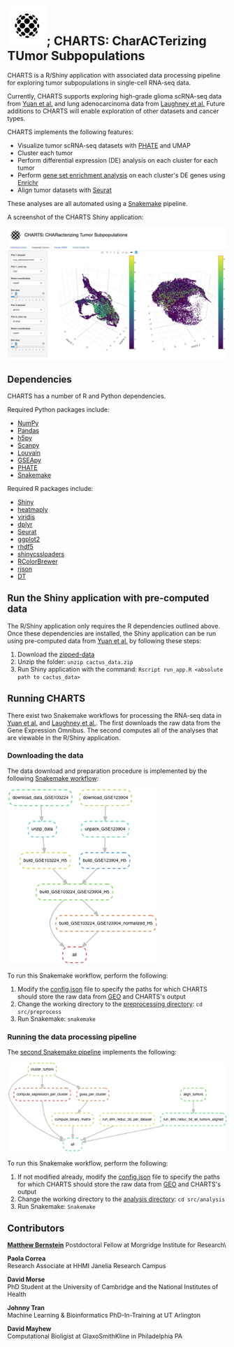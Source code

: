 # <img src="https://github.com/mbernste/cancer-single-cell-biomarker/blob/master/img/charts_logo.png" alt="alt text" width="90px" height="90px">; CHARTS: CharACTerizing TUmor Subpopulations 

CHARTS is a R/Shiny application with associated data processing pipeline for exploring tumor subpopulations in single-cell RNA-seq data.

Currently, CHARTS supports exploring high-grade glioma scRNA-seq data from [Yuan et al.](https://genomemedicine.biomedcentral.com/articles/10.1186/s13073-018-0567-9) and lung adenocarcinoma data from [Laughney et al.](https://www.nature.com/articles/s41591-019-0750-6) Future additions to CHARTS will enable exploration of other datasets and cancer types.

CHARTS implements the following features: 
* Visualize tumor scRNA-seq datasets with [PHATE](https://github.com/KrishnaswamyLab/PHATE) and UMAP
* Cluster each tumor 
* Perform differential expression (DE) analysis on each cluster for each tumor 
* Perform [gene set enrichment analysis](https://www.pnas.org/content/102/43/15545) on each cluster's DE genes using [Enrichr](https://amp.pharm.mssm.edu/Enrichr/) 
* Align tumor datasets with [Seurat](https://www.cell.com/cell/fulltext/S0092-8674(19)30559-8?_returnURL=https%3A%2F%2Flinkinghub.elsevier.com%2Fretrieve%2Fpii%2FS0092867419305598%3Fshowall%3Dtrue) 

These analyses are all automated using a [Snakemake](https://snakemake.readthedocs.io/en/stable/) pipeline. 

A screenshot of the CHARTS Shiny application: 

![screenshot](https://github.com/mbernste/cancer-single-cell-biomarker/blob/master/img/screenshot.png) 

## Dependencies

CHARTS has a number of R and Python dependencies. 

Required Python packages include:
* [NumPy](https://numpy.org) 
* [Pandas](https://pandas.pydata.org) 
* [h5py](https://pypi.org/project/h5py/) 
* [Scanpy](https://icb-scanpy.readthedocs-hosted.com/en/stable/) 
* [Louvain](https://louvain-igraph.readthedocs.io/en/latest/) 
* [GSEApy](https://gseapy.readthedocs.io/en/latest/)
* [PHATE](https://github.com/KrishnaswamyLab/PHATE) 
* [Snakemake](https://snakemake.readthedocs.io/en/stable/)

Required R packages include:
* [Shiny](https://www.google.com/search?client=safari&rls=en&q=R+Shiny&ie=UTF-8&oe=UTF-8)
* [heatmaply](https://cran.r-project.org/web/packages/heatmaply/index.html) 
* [viridis](https://cran.r-project.org/web/packages/viridis/index.html) 
* [dplyr](https://www.rdocumentation.org/packages/dplyr/versions/0.7.8) 
* [Seurat](https://satijalab.org/seurat/) 
* [ggplot2](https://ggplot2.tidyverse.org) 
* [rhdf5](http://bioconductor.org/packages/release/bioc/html/rhdf5.html) 
* [shinycssloaders](https://cran.r-project.org/web/packages/shinycssloaders/index.html) 
* [RColorBrewer](https://cran.r-project.org/web/packages/RColorBrewer/index.html) 
* [rjson](https://cran.r-project.org/web/packages/rjson/index.html) 
* [DT](https://cran.r-project.org/web/packages/DT/index.html) 

## Run the Shiny application with pre-computed data

The R/Shiny application only requires the R dependencies outlined above. Once these dependencies are installed, the Shiny application can be run using pre-computed data from [Yuan et al.](https://genomemedicine.biomedcentral.com/articles/10.1186/s13073-018-0567-9) by following these steps:
1. Download the [zipped-data](https://uwmadison.box.com/s/8gxeyb7ropvi0up1ydaiy2jud0amlo0f)
2. Unzip the folder:
``unzip cactus_data.zip``
3. Run Shiny application with the command:
``Rscript run_app.R <absolute path to cactus_data>``

## Running CHARTS

There exist two Snakemake workflows for processing the RNA-seq data in [Yuan et al.](https://genomemedicine.biomedcentral.com/articles/10.1186/s13073-018-0567-9) and [Laughney et al.](https://www.nature.com/articles/s41591-019-0750-6). The first downloads the raw data from the Gene Expression Omnibus. The second computes all of the analyses that are viewable in the R/Shiny application. 

### Downloading the data

The data download and preparation procedure is implemented by the following [Snakemake workflow](https://github.com/mbernste/cancer-single-cell-biomarker/blob/master/src/preprocess/Snakefile):

![DAG](https://github.com/mbernste/cancer-single-cell-biomarker/blob/master/img/prep_data_dag.png)

To run this Snakemake workflow, perform the following:
1. Modify the [config.json](https://github.com/mbernste/cancer-single-cell-biomarker/blob/master/config.json) file to specify the paths for which CHARTS should store the raw data from [GEO](https://www.ncbi.nlm.nih.gov/geo/query/acc.cgi?acc=GSE103224) and CHARTS's output
2. Change the working directory to the [preprocessing directory](https://github.com/mbernste/cancer-single-cell-biomarker/tree/master/src/preprocess): ``cd src/preprocess``
3. Run Snakemake: ``snakemake``

### Running the data processing pipeline

The [second Snakemake pipeline](https://github.com/mbernste/cancer-single-cell-biomarker/blob/master/src/analysis/Snakefile) implements the following:

![DAG](https://github.com/mbernste/cancer-single-cell-biomarker/blob/master/img/dag.png)

To run this Snakemake workflow, perform the following: 
1. If not modified already, modify the [config.json](https://github.com/mbernste/cancer-single-cell-biomarker/blob/master/config.json) file to specify the paths for which CHARTS should store the raw data from [GEO](https://www.ncbi.nlm.nih.gov/geo/query/acc.cgi?acc=GSE103224) and CHARTS's output
2. Change the working directory to the [analysis directory](https://github.com/mbernste/cancer-single-cell-biomarker/tree/master/src/analysis): ``cd src/analysis``
3. Run Snakemake: ``Snakemake``

## Contributors

**[Matthew	Bernstein](https://mbernste.github.io)** 
Postdoctoral Fellow at Morgridge Institute for Research\

**Paola	Correa**\
Research Associate at HHMI Janelia Research Campus

**David	Morse**\
PhD Student at the University of Cambridge and the National Institutes of Health

**Johnny	Tran**\
Machine Learning & Bioinformatics PhD-In-Training at UT Arlington

**David	Mayhew**\
Computational Bioligist at GlaxoSmithKline in Philadelphia PA
